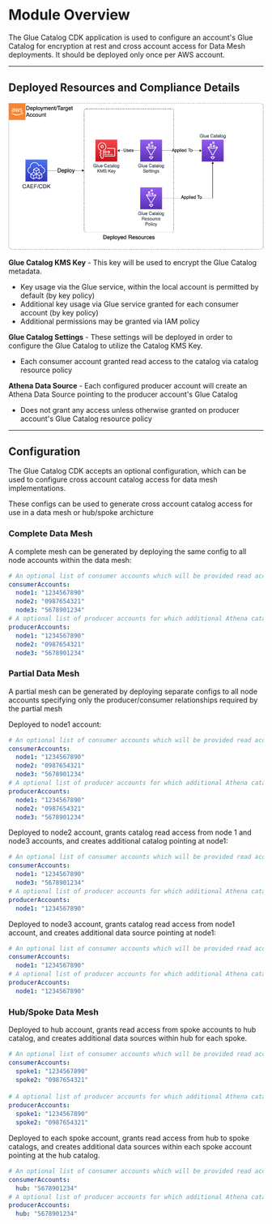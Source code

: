 # Module Overview

The Glue Catalog CDK application is used to configure an account's Glue Catalog for encryption at rest and cross account access for Data Mesh deployments. It should be deployed only once per AWS account.

***

## Deployed Resources and Compliance Details

![GlueCatalog](../../../constructs/L3/datalake/glue-catalog-l3-construct/docs/GlueCatalog.png)

**Glue Catalog KMS Key** - This key will be used to encrypt the Glue Catalog metadata.
  
* Key usage via the Glue service, within the local account is permitted by default (by key policy)
* Additional key usage via Glue service granted for each consumer account (by key policy)
* Additional permissions may be granted via IAM policy

**Glue Catalog Settings** - These settings will be deployed in order to configure the Glue Catalog to utilize the Catalog KMS Key.

* Each consumer account granted read access to the catalog via catalog resource policy

**Athena Data Source** - Each configured producer account will create an Athena Data Source pointing to the producer account's Glue Catalog

* Does not grant any access unless otherwise granted on producer account's Glue Catalog resource policy

***

## Configuration

The Glue Catalog CDK accepts an optional configuration, which can be used to configure cross account catalog access for data mesh implementations.

These configs can be used to generate cross account catalog access for use in a data mesh or hub/spoke archicture

### Complete Data Mesh

A complete mesh can be generated by deploying the same config to all node accounts within the data mesh:

```yaml
# An optional list of consumer accounts which will be provided read access to the catalog in the deployment account.
consumerAccounts:
  node1: "1234567890"
  node2: "0987654321"
  node3: "5678901234"
# A optional list of producer accounts for which additional Athena catalogs will be created in the deployment account.
producerAccounts:
  node1: "1234567890"
  node2: "0987654321"
  node3: "5678901234"
```

### Partial Data Mesh

A partial mesh can be generated by deploying separate configs to all node accounts specifying only the
producer/consumer relationships required by the partial mesh

Deployed to node1 account:

```yaml
# An optional list of consumer accounts which will be provided read access to the catalog in the deployment account.
consumerAccounts:
  node1: "1234567890"
  node2: "0987654321"
  node3: "5678901234"
# A optional list of producer accounts for which additional Athena catalogs will be created in the deployment account.
producerAccounts:
  node1: "1234567890"
  node2: "0987654321"
  node3: "5678901234"
```

Deployed to node2 account, grants catalog read access from node 1 and node3 accounts, and creates additional catalog pointing at node1:

```yaml
# An optional list of consumer accounts which will be provided read access to the catalog in the deployment account.
consumerAccounts:
  node1: "1234567890"
  node3: "5678901234"
# A optional list of producer accounts for which additional Athena catalogs will be created in the deployment account.
producerAccounts:
  node1: "1234567890"
```

Deployed to node3 account, grants catalog read access from node1 account, and creates additional data source pointing at node1:

```yaml
# An optional list of consumer accounts which will be provided read access to the catalog in the deployment account.
consumerAccounts:
  node1: "1234567890"
# A optional list of producer accounts for which additional Athena catalogs will be created in the deployment account.
producerAccounts:
  node1: "1234567890"
```

### Hub/Spoke Data Mesh

Deployed to hub account, grants read access from spoke accounts to hub catalog, and creates additional data sources within hub for each spoke.

```yaml
# An optional list of consumer accounts which will be provided read access to the catalog in the deployment account.
consumerAccounts:
  spoke1: "1234567890"
  spoke2: "0987654321"

# A optional list of producer accounts for which additional Athena catalogs will be created in the deployment account.
producerAccounts:
  spoke1: "1234567890"
  spoke2: "0987654321"

```

Deployed to each spoke account, grants read access from hub to spoke catalogs, and creates additional data sources within each spoke account pointing at the hub catalog.

```yaml
# An optional list of consumer accounts which will be provided read access to the catalog in the deployment account.
consumerAccounts:
  hub: "5678901234"
# A optional list of producer accounts for which additional Athena catalogs will be created in the deployment account.
producerAccounts:
  hub: "5678901234"
```
